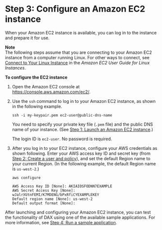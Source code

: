 # Step 3: Configure an Amazon EC2 instance<a name="DAX.client.configure-ec2-instance"></a>

When your Amazon EC2 instance is available, you can log in to the instance and prepare it for use\.

**Note**  
The following steps assume that you are connecting to your Amazon EC2 instance from a computer running Linux\. For other ways to connect, see [Connect to Your Linux Instance](https://docs.aws.amazon.com/AWSEC2/latest/UserGuide/AccessingInstances.html) in the *Amazon EC2 User Guide for Linux Instances*\.

**To configure the EC2 instance**

1. Open the Amazon EC2 console at [https://console\.aws\.amazon\.com/ec2/](https://console.aws.amazon.com/ec2/)\.

1. Use the `ssh` command to log in to your Amazon EC2 instance, as shown in the following example\.

   ```
   ssh -i my-keypair.pem ec2-user@public-dns-name
   ```

   You need to specify your private key file \(`.pem` file\) and the public DNS name of your instance\. \(See [Step 1: Launch an Amazon EC2 instance](DAX.client.launch-ec2-instance.md)\.\)

   The login ID is `ec2-user`\. No password is required\.

1. After you log in to your EC2 instance, configure your AWS credentials as shown following\. Enter your AWS access key ID and secret key \(from [Step 2: Create a user and policy](DAX.client.create-user-policy.md)\), and set the default Region name to your current Region\. \(In the following example, the default Region name is `us-west-2`\.\)

   ```
   aws configure
   
   AWS Access Key ID [None]: AKIAIOSFODNN7EXAMPLE
   AWS Secret Access Key [None]: wJalrXUtnFEMI/K7MDENG/bPxRfiCYEXAMPLEKEY
   Default region name [None]: us-west-2
   Default output format [None]:
   ```

After launching and configuring your Amazon EC2 instance, you can test the functionality of DAX using one of the available sample applications\. For more information, see [Step 4: Run a sample application](DAX.client.run-application.md)\. 